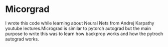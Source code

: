 # Micorgrad 
I wrote this code while learning about Neural Nets from Andrej Karpathy youtube lectures.Micrograd is similar to pytorch autograd but the main purpose to write this was to learn how backprop works and how the pytroch autograd works.


